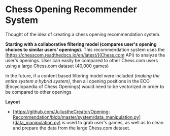 # Chess Opening Recommender System
Thought of the idea of creating a chess opening recommendation system.

**Starting with a collaborative filtering model (compares user's opening choices to similar users' openings).**
This recommendation system uses the [https://chesscom.readthedocs.io/en/latest/](Chess.com API) to analyze the user's openings.
User can easily be compared to other Chess.com users using a large Chess.com dataset (40,000 games)

In the future, if a content based filtering model were included *(making the entire system a hybrid system)*, then all opening positions in the ECO (Encyclopaedia of Chess Openings) would need to be vectorized in order to be compared to other openings

**Layout**
- [https://github.com/JuliustheCreator/Opening-Recommendation/blob/master/system/data_manipulation.py](data_manipulation.py) is used to grab user's games, as well as to clean and prepare the data from the large Chess.com dataset.
